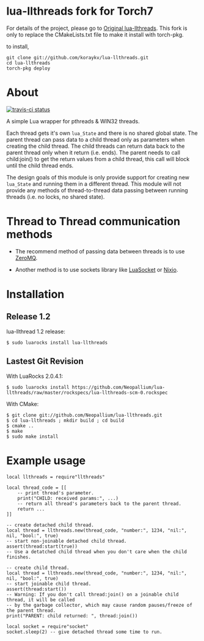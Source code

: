 
# lua-llthreads fork for Torch7

For details of the project, please go to [Original lua-llthreads](https://github.com/Neopallium/lua-llthreads). This fork is only to replace the CMakeLists.txt file to make it install with torch-pkg.

to install, 

```
git clone git://github.com/koraykv/lua-llthreads.git
cd lua-llthreads
torch-pkg deploy
```

About
=====

[![travis-ci status](https://secure.travis-ci.org/Neopallium/lua-llthreads.png?branch=master)](http://travis-ci.org/Neopallium/lua-llthreads/builds)

A simple Lua wrapper for pthreads & WIN32 threads.

Each thread gets it's own `lua_State` and there is no shared global state.
The parent thread can pass data to a child thread only as parameters when creating
the child thread.  The child threads can return data back to the parent thread only
when it return (i.e. ends).  The parent needs to call child:join() to get the return
values from a child thread, this call will block until the child thread ends.

The design goals of this module is only provide support for creating new `lua_State`
and running them in a different thread.  This module will not provide any
methods of thread-to-thread data passing between running threads (i.e. no locks, no shared state).

Thread to Thread communication methods
======================================

* The recommend method of passing data between threads is to use [ZeroMQ](http://github.com/Neopallium/lua-zmq).

* Another method is to use sockets library like [LuaSocket](http://w3.impa.br/~diego/software/luasocket) or [Nixio](http://neopallium.github.com/nixio/).

Installation
============

Release 1.2
-----------

lua-llthread 1.2 release:

	$ sudo luarocks install lua-llthreads

Lastest Git Revision
--------------------

With LuaRocks 2.0.4.1:

	$ sudo luarocks install https://github.com/Neopallium/lua-llthreads/raw/master/rockspecs/lua-llthreads-scm-0.rockspec

With CMake:

	$ git clone git://github.com/Neopallium/lua-llthreads.git
	$ cd lua-llthreads ; mkdir build ; cd build
	$ cmake ..
	$ make
	$ sudo make install


Example usage
=============

	local llthreads = require"llthreads"

	local thread_code = [[
		-- print thread's parameter.
		print("CHILD: received params:", ...)
		-- return all thread's parameters back to the parent thread.
		return ...
	]]
	
	-- create detached child thread.
	local thread = llthreads.new(thread_code, "number:", 1234, "nil:", nil, "bool:", true)
	-- start non-joinable detached child thread.
	assert(thread:start(true))
	-- Use a detatched child thread when you don't care when the child finishes.

	-- create child thread.
	local thread = llthreads.new(thread_code, "number:", 1234, "nil:", nil, "bool:", true)
	-- start joinable child thread.
	assert(thread:start())
	-- Warning: If you don't call thread:join() on a joinable child thread, it will be called
	-- by the garbage collector, which may cause random pauses/freeze of the parent thread.
	print("PARENT: child returned: ", thread:join())

	local socket = require"socket"
	socket.sleep(2) -- give detached thread some time to run.


